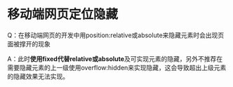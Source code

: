 # 移动端网页定位隐藏

Q：在移动端网页的开发中用position:relative或absolute来隐藏元素时会出现页面被撑开的现象

A：此时**使用fixed代替relative或absolute**及可实现元素的隐藏，另外不推荐在需要隐藏元素的上一级使用overflow:hidden来实现隐藏，这会导致超出上级元素的隐藏效果无法实现。